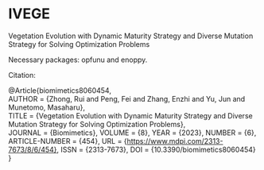 # IVEGE
Vegetation Evolution with Dynamic Maturity Strategy and Diverse Mutation Strategy for Solving Optimization Problems

Necessary packages: opfunu and enoppy.

Citation:

@Article{biomimetics8060454,  
AUTHOR = {Zhong, Rui and Peng, Fei and Zhang, Enzhi and Yu, Jun and Munetomo, Masaharu},  
TITLE = {Vegetation Evolution with Dynamic Maturity Strategy and Diverse Mutation Strategy for Solving Optimization Problems},  
JOURNAL = {Biomimetics}, 
VOLUME = {8}, 
YEAR = {2023}, 
NUMBER = {6}, 
ARTICLE-NUMBER = {454}, 
URL = {https://www.mdpi.com/2313-7673/8/6/454}, 
ISSN = {2313-7673}, 
DOI = {10.3390/biomimetics8060454} 
}
